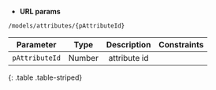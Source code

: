 * **URL params**

`/models/attributes/{pAttributeId}`  

Parameter | Type | Description | Constraints  
:-------: | :--: | :---------: | :---------:  
`pAttributeId` | Number | attribute id |   
{: .table .table-striped}

